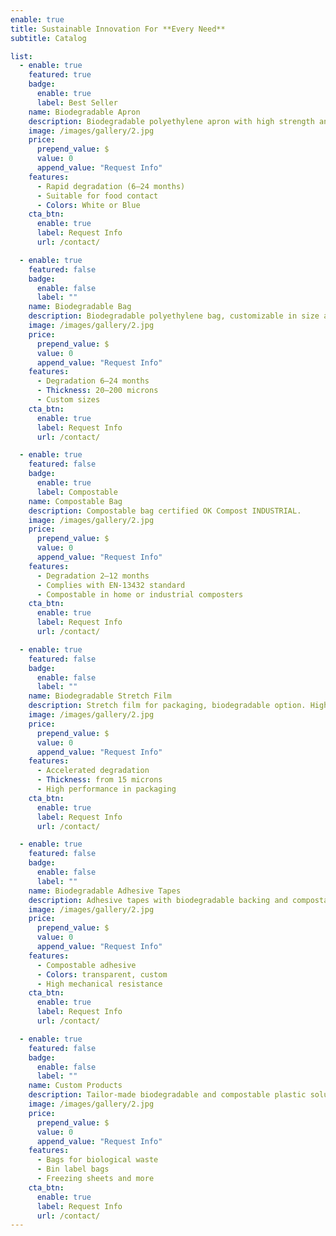 ```yaml
---
enable: true
title: Sustainable Innovation For **Every Need**
subtitle: Catalog

list:
  - enable: true
    featured: true
    badge:
      enable: true
      label: Best Seller
    name: Biodegradable Apron
    description: Biodegradable polyethylene apron with high strength and elasticity. Code 101.
    image: /images/gallery/2.jpg
    price:
      prepend_value: $
      value: 0
      append_value: "Request Info"
    features:
      - Rapid degradation (6–24 months)
      - Suitable for food contact
      - Colors: White or Blue
    cta_btn:
      enable: true
      label: Request Info
      url: /contact/

  - enable: true
    featured: false
    badge:
      enable: false
      label: ""
    name: Biodegradable Bag
    description: Biodegradable polyethylene bag, customizable in size and thickness.
    image: /images/gallery/2.jpg
    price:
      prepend_value: $
      value: 0
      append_value: "Request Info"
    features:
      - Degradation 6–24 months
      - Thickness: 20–200 microns
      - Custom sizes
    cta_btn:
      enable: true
      label: Request Info
      url: /contact/

  - enable: true
    featured: false
    badge:
      enable: true
      label: Compostable
    name: Compostable Bag
    description: Compostable bag certified OK Compost INDUSTRIAL.
    image: /images/gallery/2.jpg
    price:
      prepend_value: $
      value: 0
      append_value: "Request Info"
    features:
      - Degradation 2–12 months
      - Complies with EN-13432 standard
      - Compostable in home or industrial composters
    cta_btn:
      enable: true
      label: Request Info
      url: /contact/

  - enable: true
    featured: false
    badge:
      enable: false
      label: ""
    name: Biodegradable Stretch Film
    description: Stretch film for packaging, biodegradable option. High elasticity and strength.
    image: /images/gallery/2.jpg
    price:
      prepend_value: $
      value: 0
      append_value: "Request Info"
    features:
      - Accelerated degradation
      - Thickness: from 15 microns
      - High performance in packaging
    cta_btn:
      enable: true
      label: Request Info
      url: /contact/

  - enable: true
    featured: false
    badge:
      enable: false
      label: ""
    name: Biodegradable Adhesive Tapes
    description: Adhesive tapes with biodegradable backing and compostable adhesive.
    image: /images/gallery/2.jpg
    price:
      prepend_value: $
      value: 0
      append_value: "Request Info"
    features:
      - Compostable adhesive
      - Colors: transparent, custom
      - High mechanical resistance
    cta_btn:
      enable: true
      label: Request Info
      url: /contact/

  - enable: true
    featured: false
    badge:
      enable: false
      label: ""
    name: Custom Products
    description: Tailor-made biodegradable and compostable plastic solutions.
    image: /images/gallery/2.jpg
    price:
      prepend_value: $
      value: 0
      append_value: "Request Info"
    features:
      - Bags for biological waste
      - Bin label bags
      - Freezing sheets and more
    cta_btn:
      enable: true
      label: Request Info
      url: /contact/
---
```

